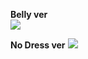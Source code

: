 **Belly ver**  
![ ](https://cdn.discordapp.com/attachments/1027063731789770842/1027063838685802537/unknown.png)
  
    
    
**No Dress ver**
![ ](https://cdn.discordapp.com/attachments/1027063731789770842/1027065920599896135/unknown.png)
